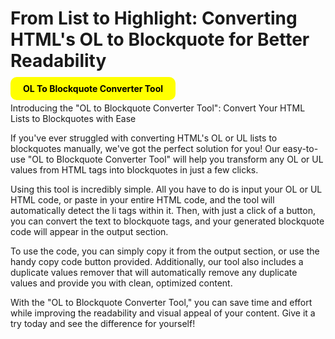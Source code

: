 <h1>From List to Highlight: Converting HTML's OL to Blockquote for Better Readability</h1>

<a href="https://o2b.netlify.app/" target="_blank" style="text-decoration: none; background: yellow; color: black; padding: 10px 20px ; border-radius: 10px; font-weight: bold;">OL To Blockquote Converter Tool</a>


<p>Introducing the "OL to Blockquote Converter Tool": Convert Your HTML Lists to Blockquotes with Ease

If you've ever struggled with converting HTML's OL or UL lists to blockquotes manually, we've got the perfect solution for you! Our easy-to-use "OL to Blockquote Converter Tool" will help you transform any OL or UL values from HTML tags into blockquotes in just a few clicks.

Using this tool is incredibly simple. All you have to do is input your OL or UL HTML code, or paste in your entire HTML code, and the tool will automatically detect the li tags within it. Then, with just a click of a button, you can convert the text to blockquote tags, and your generated blockquote code will appear in the output section.

To use the code, you can simply copy it from the output section, or use the handy copy code button provided. Additionally, our tool also includes a duplicate values remover that will automatically remove any duplicate values and provide you with clean, optimized content.

With the "OL to Blockquote Converter Tool," you can save time and effort while improving the readability and visual appeal of your content. Give it a try today and see the difference for yourself!</p>